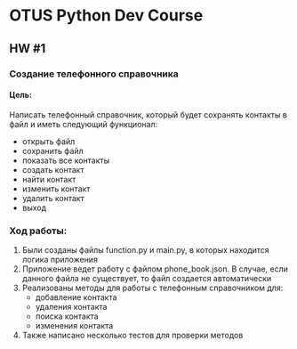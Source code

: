 # OTUS Python Dev Course
## HW #1
### Создание телефонного справочника
#### Цель:
Написать телефонный справочник, который будет сохранять контакты в файл и иметь следующий функционал:

* открыть файл
* сохранить файл
* показать все контакты
* создать контакт
* найти контакт
* изменить контакт
* удалить контакт
* выход

### Ход работы:

1. Были созданы файлы function.py и main.py, в которых находится логика приложения
2. Приложение ведет работу с файлом phone_book.json. В случае, если данного файла не существует, то файл создается автоматически
3. Реализованы методы для работы с телефонным справочником для:
   * добавление контакта
   * удаления контакта
   * поиска контакта
   * изменения контакта
4. Также написано несколько тестов для проверки методов
